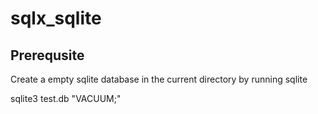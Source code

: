 # sqlx_sqlite

## Prerequsite

Create a empty sqlite database in the current directory by running sqlite

sqlite3 test.db "VACUUM;"
